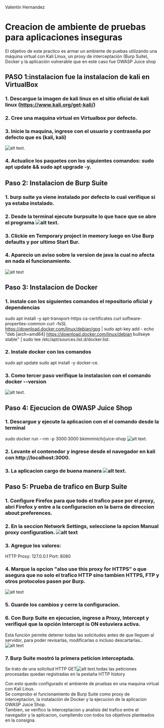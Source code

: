 Valentin Hernandez 
# Creacion de ambiente de pruebas para aplicaciones inseguras


El objetivo de este practico es armar un ambiente de puebas utilizando una máquina virtual con Kali Linux, un proxy de interceptación (Burp Suite), Docker y la aplicación vulnerable que en este caso fue OWASP Juice shop

## PASO 1:instalacion fue la instalacion de kali en VirtualBox

###  1. Descargue la imagen de kali linux en el sitio oficial de kali linux (https://www.kali.org/get-kali/)
### 2. Cree una maquina virtual en Virtualbox por defecto.
### 3. Inicie la maquina, ingrese con el usuario y contraseña por defecto que es (kali, kali)
![alt text](image.png).
### 4. Actualice los paquetes con los siguientes comandos: sudo apt update && sudo apt upgrade -y.

## Paso 2: Instalacion de Burp Suite

### 1. burp suite ya viene instalado por defecto lo cual verifique si ya estaba instalado.
### 2. Desde la terminal ejecute burpsuite lo que hace que se abre el programa ![alt text](image-1.png).
### 3. Clickie en Temporary project in memory luego en Use Burp defaults y por ultimo  Start Bur.
### 4. Aparecio un aviso sobre la version de java la cual no afecta en nada el funcionamiento.
![alt text](image-2.png)

## Paso 3: Instalacion de Docker

### 1. instale con los siguientes comandos el repositorio oficial y dependencias 
sudo apt install -y apt-transport-https ca-certificates curl software-properties-common
curl -fsSL https://download.docker.com/linux/debian/gpg | sudo apt-key add -
echo "deb [arch=amd64] https://download.docker.com/linux/debian bullseye stable" | sudo tee /etc/apt/sources.list.d/docker.list.
### 2. Instale docker con los comandos 
sudo apt update
sudo apt install -y docker-ce.
### 3. Como tercer paso verifique la instalacion con el comando docker --version
![alt text](image-3.png).

## Paso 4: Ejecucion de OWASP Juice Shop 

### 1. Descargue y ejecute la aplicacion con el el comando desde la terminal 
sudo docker run --rm -p 3000:3000 bkimminich/juice-shop
![alt text](<Screenshot 2025-08-31 172344.png>).
### 2. Levante el contenedor y ingrese desde el navegador en kali con http://localhost:3000.
### 3. La aplicacion cargo de buena manera ![alt text](image-4.png).

## Paso 5: Prueba de trafico en Burp Suite 

### 1. Configure Firefox para que todo el trafico pase por el proxy, abri Firefox y entre a la configuracion en la barra de direccion about:preferences.
### 2. En la seccion Network Settings, seleccione  la opcion Manual proxy configuration. ![alt text](image-5.png)
### 3. Agregue los valores:
HTTP Proxy: 127.0.0.1
Port: 8080
### 4. Marque la opcion "also use this proxy for HTTPS" o que asegura que no solo el trafico HTTP sino tambien HTTPS, FTP y otros protocolos pasen por Burp.
![alt text](image-8.png)
### 5. Guarde los cambios y cerre la configuracion. 
### 6. Con Burp Suite en ejecucion, ingrese a Proxy, Intercept y verifiqué que la opción Intercept is ON estuviera activa.  
Esta función permite detener todas las solicitudes antes de que lleguen al servidor, para poder revisarlas, modificarlas o incluso descartarlas..![alt text](image-6.png)
### 7.  Burp Suite mostró la primera peticion interceptada.  
Se trato de una solicitud HTTP GET![alt text](image-7.png).todas las peticiones procesadas quedan registradas en la pestaña HTTP history

Con esto quedo configurado el ambiente de pruebas en una maquina virtual con Kali Linux.  
Se comprobo el funcionamiento de Burp Suite como proxy de interceptacion, la instalación de Docker y la ejecucion de la aplicacion OWASP Juice Shop.  
Tambien, se verifico la interceptacion y analisis del trafico entre el navegador y la aplicacion, cumpliendo con todos los objetivos planteados en la consigna.





